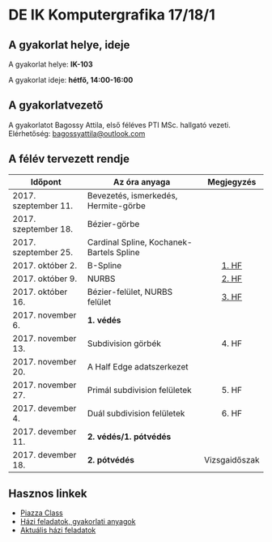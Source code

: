 #  DE IK Komputergrafika 17/18/1

## A gyakorlat helye, ideje

A gyakorlat helye: **IK-103**

A gyakorlat ideje: **hétfő, 14:00-16:00**

## A gyakorlatvezető

A gyakorlatot Bagossy Attila, első féléves PTI MSc. hallgató vezeti. Elérhetőség: bagossyattila@outlook.com

## A félév tervezett rendje

| Időpont | Az óra anyaga | Megjegyzés|
|---------|---------------|:---------:|
| 2017. szeptember 11. | Bevezetés, ismerkedés, Hermite-görbe | |
| 2017. szeptember 18. | Bézier-görbe | |
| 2017. szeptember 25. | Cardinal Spline, Kochanek-Bartels Spline | |
| 2017. október 2. | B-Spline | [1. HF](https://github.com/kompgraf/course-material/issues/1) |
| 2017. október 9. | NURBS | [2. HF](https://github.com/kompgraf/course-material/issues/2) |
| 2017. október 16. | Bézier-felület, NURBS felület | [3. HF](https://github.com/kompgraf/course-material/issues/3) |
| 2017. november 6. | **1. védés** |
| 2017. november 13. | Subdivision görbék | 4. HF |
| 2017. november 20. | A Half Edge adatszerkezet | |
| 2017. november 27. | Primál subdivision felületek | 5. HF |
| 2017. devember 4. | Duál subdivision felületek | 6. HF |
| 2017. devember 11. | **2. védés/1. pótvédés** | |
| 2017. devember 18. | **2. pótvédés** | Vizsgaidőszak |

## Hasznos linkek

* [Piazza Class](https://piazza.com/class/j754skgxzbx1eq)
* [Házi feladatok, gyakorlati anyagok](https://github.com/kompgraf/course-material)
* [Aktuális házi feladatok](https://github.com/orgs/kompgraf/projects/1)
